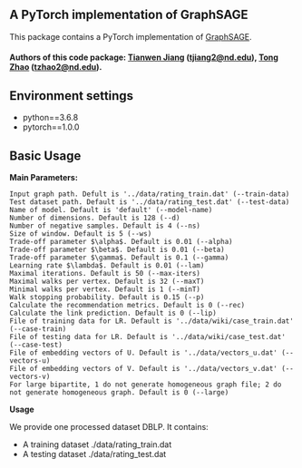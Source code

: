 ## A PyTorch implementation of GraphSAGE

This package contains a PyTorch implementation of [GraphSAGE](http://snap.stanford.edu/graphsage/).

#### Authors of this code package: [Tianwen Jiang](http://ir.hit.edu.cn/~twjiang/) (tjiang2@nd.edu), [Tong Zhao](tong-zhao.com) (tzhao2@nd.edu).




## Environment settings

- python==3.6.8
- pytorch==1.0.0




## Basic Usage

**Main Parameters:**

```
Input graph path. Defult is '../data/rating_train.dat' (--train-data)
Test dataset path. Default is '../data/rating_test.dat' (--test-data)
Name of model. Default is 'default' (--model-name)
Number of dimensions. Default is 128 (--d)
Number of negative samples. Default is 4 (--ns)
Size of window. Default is 5 (--ws)
Trade-off parameter $\alpha$. Default is 0.01 (--alpha)
Trade-off parameter $\beta$. Default is 0.01 (--beta)
Trade-off parameter $\gamma$. Default is 0.1 (--gamma)
Learning rate $\lambda$. Default is 0.01 (--lam)
Maximal iterations. Default is 50 (--max-iters)
Maximal walks per vertex. Default is 32 (--maxT)
Minimal walks per vertex. Default is 1 (--minT)
Walk stopping probability. Default is 0.15 (--p)
Calculate the recommendation metrics. Default is 0 (--rec)
Calculate the link prediction. Default is 0 (--lip)
File of training data for LR. Default is '../data/wiki/case_train.dat' (--case-train)
File of testing data for LR. Default is '../data/wiki/case_test.dat' (--case-test)
File of embedding vectors of U. Default is '../data/vectors_u.dat' (--vectors-u)
File of embedding vectors of V. Default is '../data/vectors_v.dat' (--vectors-v)
For large bipartite, 1 do not generate homogeneous graph file; 2 do not generate homogeneous graph. Default is 0 (--large)
```

**Usage**

We provide one processed dataset DBLP. It contains:

- A training dataset     ./data/rating_train.dat 
- A testing dataset      ./data/rating_test.dat
